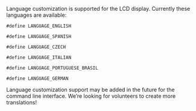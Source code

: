 Language customization is supported for the LCD display.  Currently these languages are available:

`#define LANGUAGE_ENGLISH`

`#define LANGUAGE_SPANISH`

`#define LANGUAGE_CZECH `

`#define LANGUAGE_ITALIAN`

`#define LANGUAGE_PORTUGUESE_BRASIL`

`#define LANGUAGE_GERMAN`

Language customization support may be added in the future for the command line interface.  We’re looking for volunteers to create more translations!